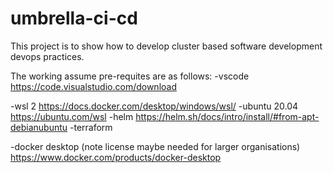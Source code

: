 # umbrella-ci-cd


This project is to show how to develop cluster based software development devops practices.

The working assume pre-requites are as follows:
-vscode
https://code.visualstudio.com/download

-wsl 2
https://docs.docker.com/desktop/windows/wsl/ 
    -ubuntu 20.04
    https://ubuntu.com/wsl
        -helm
        https://helm.sh/docs/intro/install/#from-apt-debianubuntu
        -terraform
        

-docker desktop (note license maybe needed for larger organisations)
https://www.docker.com/products/docker-desktop



